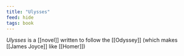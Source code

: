```yaml
---
title: "Ulysses"
feed: hide
tags: book
---
```


_Ulysses_ is a [[novel]] written to follow the [[Odyssey]] (which makes [[James Joyce]] like [[Homer]])
